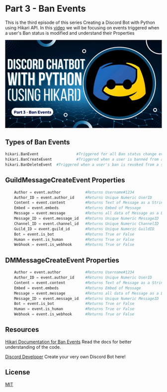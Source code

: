 # Part 3 - Ban Events

This is the third episode of this series Creating a Discord Bot with Python using Hikari API. 
In this [video](https://youtu.be/yFiHXrp5k9Q) we will be focusing on events triggered when a user's Ban status is modified and understand their Properties


[![Thumbnail](Thumbnail.png)](https://youtu.be/yFiHXrp5k9Q)
## Types of Ban Events

```python
hikari.BanEvent                 #Triggered for all Ban status change events
hikari.BanCreateEvent           #Triggered when a user is banned from a server
hikari.BanDeleteEvent  #Triggered when a user's ban is revoked from a server

```


## GuildMessageCreateEvent Properties 

```python
    Author = event.author           #Returns Username#1234
    Author_ID = event.author_id     #Returns Unique Numeric UserID
    Content = event.content         #Returns Text of Message as a String
    Embed = event.embeds            #Returns Embed of Message
    Message = event.message         #Returns all data of Message as a Dictionary
    Message_ID = event.message_id   #Returns Unique Numeric MessageID
    Channel_ID = event.channel_id   #Returns Unique Numeric ChannelID
    Guild_ID = event.guild_id       #Returns Unique Numeric GuildID
    Bot = event.is_bot              #Returns True or False
    Human = event.is_human          #Returns True or False
    Webhook = event.is_webhook      #Returns True or False
```

## DMMessageCreateEvent Properties

```python
    Author = event.author           #Returns Username#1234
    Author_ID = event.author_id     #Returns Unique Numeric UserID
    Content = event.content         #Returns Text of Message as a String
    Embed = event.embeds            #Returns Embed of Message
    Message = event.message         #Returns all data of Message as a Dictionary
    Message_ID = event.message_id   #Returns Unique Numeric MessageID
    Bot = event.is_bot              #Returns True or False
    Human = event.is_human          #Returns True or False
    Webhook = event.is_webhook      #Returns True or False
```

## Resources

[Hikari Documentation for Ban Events](https://www.hikari-py.dev/hikari/events/guild_events.html#hikari.events.guild_events.BanEvent)
Read the docs for better understanding of the code.

[Discord Developer](https://discord.com/developers/applications)
Create your very own Discord Bot here!

## License

[MIT](https://github.com/kshgr/Discord-Bot-with-Python-using-Hikari/blob/main/LICENSE)
